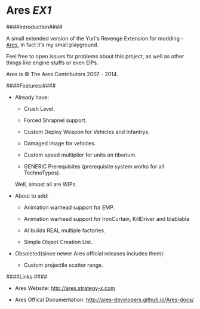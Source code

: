 Ares _EX1_
========

####Introduction####

A small extended version of the Yuri's Revenge Extension for modding - [Ares](https://github.com/Ares-Developers/Ares), in fact it's my small playground.

Feel free to open issues for problems about this project, as well as other things like engine stuffs or even EIPs.

Ares is © The Ares Contributors 2007 - 2014.

####Features:####

* Already have:

    * Crush Level.
    
    * Forced Shrapnel support.
    
    * Custom Deploy Weapon for Vehicles and Infantrys.
    
    * Damaged image for vehicles.
    
    * Custom speed multiplier for units on tiberium.
    
    * GENERIC Prerequisites (prerequisite system works for all TechnoTypes).
    
    Well, almost all are WIPs.

* About to add:

    * Animation warhead support for EMP.
    
    * Animation warhead support for IronCurtain, KillDriver and blablabla
    
    * AI builds REAL multiple factories.
    
    * Simple Object Creation List.
    
* Obsoleted(since newer Ares official releases includes them):

    * Custom projectile scatter range.

####Links:####

* Ares Website: <http://ares.strategy-x.com>

* Ares Offical Documentation: <http://ares-developers.github.io/Ares-docs/>
